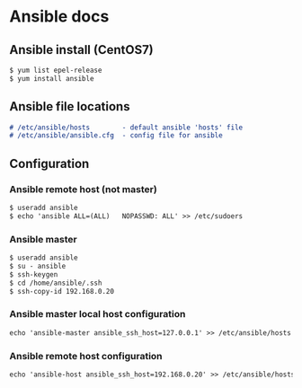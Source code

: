 # Ansible docs

## Ansible install (CentOS7)
```markdown
$ yum list epel-release
$ yum install ansible
```

## Ansible file locations
```markdown
# /etc/ansible/hosts 		- default ansible 'hosts' file
# /etc/ansible/ansible.cfg 	- config file for ansible
```

## Configuration
### Ansible remote host (not master) ### 
```markdown
$ useradd ansible
$ echo 'ansible	ALL=(ALL)	NOPASSWD: ALL' >> /etc/sudoers
```

### Ansible master ###
```markdown
$ useradd ansible
$ su - ansible
$ ssh-keygen
$ cd /home/ansible/.ssh
$ ssh-copy-id 192.168.0.20
```

### Ansible master local host configuration
```markdown
echo 'ansible-master ansible_ssh_host=127.0.0.1' >> /etc/ansible/hosts
```

### Ansible remote host configuration
```markdown
echo 'ansible-host ansible_ssh_host=192.168.0.20' >> /etc/ansible/hosts
```
